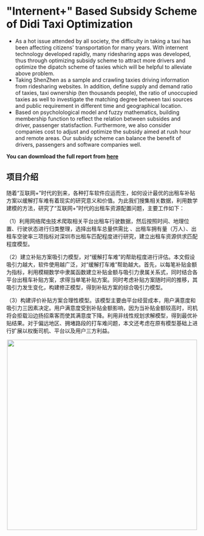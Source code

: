 # "Internent+" Based Subsidy Scheme of Didi Taxi Optimization
- As a hot issue attended by all society, the difficulty in taking a taxi has been affecting citizens' transportation for many years. With internent technology developed rapidly, many ridesharing apps was developed, thus through optimizing subsidy scheme to attract more drivers and optimize the dipatch scheme of taxies which will be helpful to alleviate above problem.
- Taking ShenZhen as a sample and crawling taxies driving information from ridesharing websites. In addition, define supply and demand ratio of taxies, taxi ownership (ten thousands people), the ratio of unoccupied taxies as well to investigate the matching degree between taxi sources and public requirement in different time and geographical location.
- Based on psycholological model and fuzzy mathematics, building membership function to reflect the relation between subsides and driver, passenger statisfaction. Furthermore, we also consider companies cost to adjust and optimize the subsidy aimed at rush hour and remote areas. Our subsidy scheme can balance the benefit of drivers, passengers and software companies well.

**You can dowmload the full report from [here](https://github.com/PrideLee/The-subsidy-scheme-of-DiDi/blob/master/%E5%9F%BA%E4%BA%8E%E2%80%9C%E4%BA%92%E8%81%94%E7%BD%91%2B%E2%80%9D%E7%9A%84%E5%87%BA%E7%A7%9F%E8%BD%A6%E8%A1%A5%E8%B4%B4%E6%96%B9%E6%A1%88%E4%BC%98%E5%8C%96%E7%A0%94%E7%A9%B6.pdf)**

## 项目介绍

随着“互联网+”时代的到来，各种打车软件应运而生，如何设计最优的出租车补贴方案以缓解打车难有着现实的研究意义和价值。为此我们搜集相关数据，利用数学建模的方法，研究了“互联网+”时代的出租车资源配置问题，主要工作如下：

（1）利用网络爬虫技术爬取相关平台出租车行驶数据，然后按照时间、地理位置、行驶状态进行归类整理，选择出租车总量供需比 、出租车拥有量（万人）、出租车空驶率三项指标对深圳市出租车匹配程度进行研究，建立出租车资源供求匹配程度模型。

（2）建立补贴方案吸引力模型，对“缓解打车难”的帮助程度进行评估。本文假设吸引力越大，软件使用越广泛，对“缓解打车难”帮助越大。首先，以每笔补贴金额为指标，利用模糊数学中隶属函数建立补贴金额与吸引力隶属关系式，同时结合各平台出租车补贴方案，求得当单笔补贴方案。同时考虑补贴方案随时间的推移，其吸引力发生变化，构建修正模型，得到补贴方案的综合吸引力模型。

（3）构建评价补贴方案合理性模型。该模型主要由平台经营成本，用户满意度和吸引力三因素决定。用户满意度受到补贴金额影响，因为当补贴金额较高时，司机将会拒载沿边扬招乘客而使其满意度下降。利用非线性规划求解模型，得到最优补贴结果。对于偏远地区、拥堵路段的打车难问题，本文还考虑在原有模型基础上进行扩展以权衡司机、平台以及用户三方利益。
 

<div align=center><img width="500" height="500" src="https://github.com/PrideLee/The-subsidy-scheme-of-DiDi/blob/master/taxi_distribution.png"/></div>

